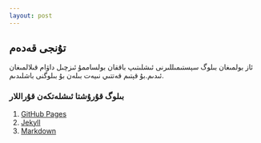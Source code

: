 ```yaml
---
layout: post
---
```

## تۇنجى قەدەم
ئاز بولمىغان بىلوگ سېستىمىللىرنى ئىشلىتىپ باققان بولساممۇ ئىزچىل داۋام قىلالمىغان ئىدىم.بۇ قېتىم قەتتىي نىيەت بىلەن بۇ بىلوگنى باشلىدىم.

### بىلوگ قۇرۇشتا ئىشلەتكەن قۇراللار 
1. [GitHub Pages](https://pages.github.com/)
2. [Jekyll](https://jekyllrb.com/)
3. [Markdown](https://daringfireball.net/projects/markdown/)
